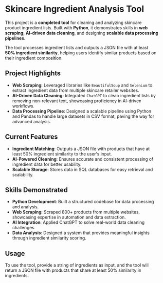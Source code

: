# Skincare Ingredient Analysis Tool  

This project is a **completed tool** for cleaning and analyzing skincare product ingredient lists. Built with **Python**, it demonstrates skills in **web scraping**, **AI-driven data cleaning**, and designing **scalable data processing pipelines**.  

The tool processes ingredient lists and outputs a JSON file with at least **50% ingredient similarity**, helping users identify similar products based on their ingredient composition.  

## Project Highlights  

- **Web Scraping**: Leveraged libraries like `BeautifulSoup` and `Selenium` to extract ingredient data from multiple skincare retailer websites.  
- **AI-Driven Data Cleaning**: Integrated `ChatGPT` to clean ingredient lists by removing non-relevant text, showcasing proficiency in AI-driven workflows.  
- **Data Processing Pipeline**: Designed a scalable pipeline using Python and Pandas to handle large datasets in CSV format, paving the way for advanced analysis.  

## Current Features  

- **Ingredient Matching**: Outputs a JSON file with products that have at least 50% ingredient similarity to the user's input.  
- **AI-Powered Cleaning**: Ensures accurate and consistent processing of ingredient data for better usability.  
- **Scalable Storage**: Stores data in SQL databases for easy retrieval and scalability.  

## Skills Demonstrated  

- **Python Development**: Built a structured codebase for data processing and analysis.  
- **Web Scraping**: Scraped 800+ products from multiple websites, showcasing expertise in automation and data extraction.  
- **AI Integration**: Applied ChatGPT to solve real-world data cleaning challenges.  
- **Data Analysis**: Designed a system that provides meaningful insights through ingredient similarity scoring.  

## Usage  

To use the tool, provide a string of ingredients as input, and the tool will return a JSON file with products that share at least 50% similarity in ingredients.

